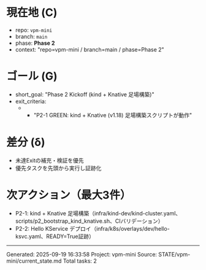 # 現在地 (C)
- repo: `vpm-mini`
- branch: `main`
- phase: **Phase 2**
- context: "repo=vpm-mini / branch=main / phase=Phase 2"

# ゴール (G)
- short_goal: "Phase 2 Kickoff (kind + Knative 足場構築)"
- exit_criteria:
  - - "P2-1 GREEN: kind + Knative (v1.18) 足場構築スクリプトが動作"

# 差分 (δ)
- 未達Exitの補充・検証を優先
- 優先タスクを先頭から実行し証跡化

# 次アクション（最大3件）
- P2-1: kind + Knative 足場構築（infra/kind-dev/kind-cluster.yaml、scripts/p2_bootstrap_kind_knative.sh、CIバリデーション）
- P2-2: Hello KService デプロイ（infra/k8s/overlays/dev/hello-ksvc.yaml、READY=True証跡）

---
Generated: 2025-09-19 16:33:58
Project: vpm-mini
Source: STATE/vpm-mini/current_state.md
Total tasks: 2